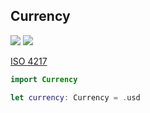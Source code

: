 ## Currency

[![](https://img.shields.io/endpoint?url=https%3A%2F%2Fswiftpackageindex.com%2Fapi%2Fpackages%2Fzunda-pixel%2Fswift-currency%2Fbadge%3Ftype%3Dswift-versions)](https://swiftpackageindex.com/zunda-pixel/swift-currency)
[![](https://img.shields.io/endpoint?url=https%3A%2F%2Fswiftpackageindex.com%2Fapi%2Fpackages%2Fzunda-pixel%2Fswift-currency%2Fbadge%3Ftype%3Dplatforms)](https://swiftpackageindex.com/zunda-pixel/swift-currency)

[ISO 4217](https://en.wikipedia.org/wiki/ISO_4217)

```swift
import Currency

let currency: Currency = .usd
```
